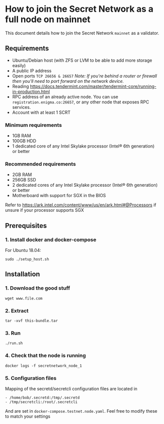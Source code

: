 # How to join the Secret Network as a full node on mainnet

This document details how to join the Secret Network `mainnet` as a validator.

## Requirements

- Ubuntu/Debian host (with ZFS or LVM to be able to add more storage easily)
- A public IP address
- Open ports `TCP 26656 & 26657` _Note: If you're behind a router or firewall then you'll need to port forward on the network device._
- Reading https://docs.tendermint.com/master/tendermint-core/running-in-production.html
- RPC address of an already active node. You can use `registration.enigma.co:26657`, or any other node that exposes RPC services.
- Account with at least 1 SCRT

### Minimum requirements

- 1GB RAM
- 100GB HDD
- 1 dedicated core of any Intel Skylake processor (Intel® 6th generation) or better

### Recommended requirements

- 2GB RAM
- 256GB SSD
- 2 dedicated cores of any Intel Skylake processor (Intel® 6th generation) or better
- Motherboard with support for SGX in the BIOS

Refer to https://ark.intel.com/content/www/us/en/ark.html#@Processors if unsure if your processor supports SGX

## Prerequisites

### 1. Install docker and docker-compose

For Ubuntu 18.04:

```shell script
sudo ./setup_host.sh
```

## Installation

### 1. Download the good stuff
```shell script
wget www.file.com
```

### 2. Extract
```shell script
tar -xvf this-bundle.tar 
```


### 3. Run
```shell script
./run.sh
```

### 4. Check that the node is running

```shell script
docker logs -f secretnetwork_node_1
```

### 5. Configuration files

Mapping of the secretd/secretcli configuration files are located in
```shell script
- /home/bob/.secretd:/tmp/.secretd
- /tmp/secretcli:/root/.secretcli
```

And are set in `docker-compose.testnet.node.yaml`. Feel free to modify these to match your settings